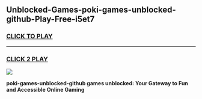 
## Unblocked-Games-poki-games-unblocked-github-Play-Free-i5et7
<h3>
<a href="https://premium76.site?title=poki-games-unblocked-github&ref=23A">CLICK TO PLAY</a></h3>
<hr>

<h3>
<a href="https://premium76.site?title=poki-games-unblocked-github&ref=23A">CLICK 2 PLAY</a>
  
</h3>

<a href="https://premium76.site?title=poki-games-unblocked-github&ref=23A"><img src="https://clearcache.store/games.png"></a>


**poki-games-unblocked-github games unblocked: Your Gateway to Fun and Accessible Online Gaming**

